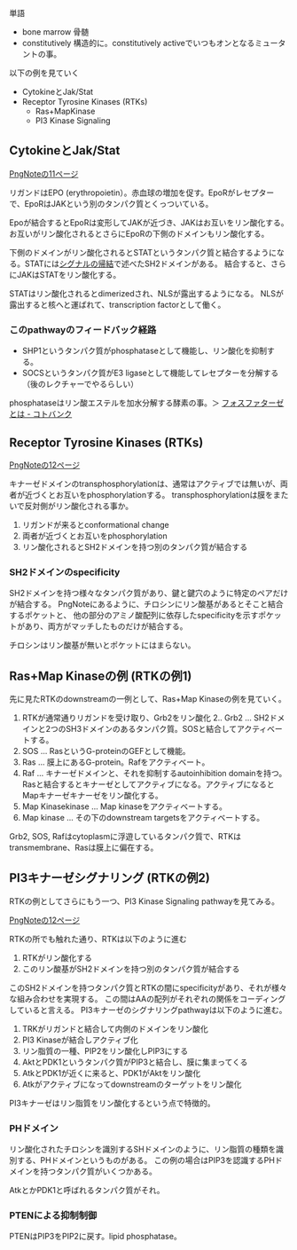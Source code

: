 単語

- bone marrow 骨髄
- constitutively 構造的に。constitutively activeでいつもオンとなるミュータントの事。

以下の例を見ていく

- CytokineとJak/Stat
- Receptor Tyrosine Kinases (RTKs)
   - Ras+MapKinase
   - PI3 Kinase Signaling

## CytokineとJak/Stat

[PngNoteの11ページ](https://karino2.github.io/ImageGallery/CellBiology706x.html#lg=1&slide=10)

リガンドはEPO (erythropoietin）。赤血球の増加を促す。EpoRがレセプターで、EpoRはJAKという別のタンパク質とくっついている。

Epoが結合するとEpoRは変形してJAKが近づき、JAKはお互いをリン酸化する。お互いがリン酸化されるとさらにEpoRの下側のドメインもリン酸化する。

下側のドメインがリン酸化されるとSTATというタンパク質と結合するようになる。STATには[シグナルの帰結](シグナルの帰結.md)で述べたSH2ドメインがある。
結合すると、さらにJAKはSTATをリン酸化する。

STATはリン酸化されるとdimerizedされ、NLSが露出するようになる。
NLSが露出すると核へと運ばれて、transcription factorとして働く。

### このpathwayのフィードバック経路

- SHP1というタンパク質がphosphataseとして機能し、リン酸化を抑制する。 
- SOCSというタンパク質がE3 ligaseとして機能してレセプターを分解する（後のレクチャーでやるらしい）

phosphataseはリン酸エステルを加水分解する酵素の事。＞ [フォスファターゼとは - コトバンク](https://kotobank.jp/word/%E3%83%95%E3%82%A9%E3%82%B9%E3%83%95%E3%82%A1%E3%82%BF%E3%83%BC%E3%82%BC-616506)

## Receptor Tyrosine Kinases (RTKs)

[PngNoteの12ページ](https://karino2.github.io/ImageGallery/CellBiology706x.html#lg=1&slide=11)

キナーゼドメインのtransphosphorylationは、通常はアクティブでは無いが、両者が近づくとお互いをphosphorylationする。
transphosphorylationは膜をまたいで反対側がリン酸化される事か。

1. リガンドが来るとconformational change
2. 両者が近づくとお互いをphosphorylation
3. リン酸化されるとSH2ドメインを持つ別のタンパク質が結合する

### SH2ドメインのspecificity

SH2ドメインを持つ様々なタンパク質があり、鍵と鍵穴のように特定のペアだけが結合する。
PngNoteにあるように、チロシンにリン酸基があるとそこと結合するポケットと、
他の部分のアミノ酸配列に依存したspecificityを示すポケットがあり、両方がマッチしたものだけが結合する。

チロシンはリン酸基が無いとポケットにはまらない。

## Ras+Map Kinaseの例 (RTKの例1)

先に見たRTKのdownstreamの一例として、Ras+Map Kinaseの例を見ていく。

1. RTKが通常通りリガンドを受け取り、Grb2をリン酸化
2.. Grb2 ... SH2ドメインと2つのSH3ドメインのあるタンパク質。SOSと結合してアクティベートする。
3. SOS ... RasというG-proteinのGEFとして機能。
4. Ras ... 膜上にあるG-protein。Rafをアクティベート。
5. Raf ... キナーゼドメインと、それを抑制するautoinhibition domainを持つ。Rasと結合するとキナーゼとしてアクティブになる。アクティブになるとMapキナーゼキナーゼをリン酸化する。
6. Map Kinasekinase ... Map kinaseをアクティベートする。
7. Map kinase ... その下のdownstream targetsをアクティベートする。

Grb2, SOS, Rafはcytoplasmに浮遊しているタンパク質で、RTKはtransmembrane、Rasは膜上に偏在する。

## PI3キナーゼシグナリング (RTKの例2)

RTKの例としてさらにもう一つ、PI3 Kinase Signaling pathwayを見てみる。

[PngNoteの12ページ](https://karino2.github.io/ImageGallery/CellBiology706x.html#lg=1&slide=11)

RTKの所でも触れた通り、RTKは以下のように進む

1. RTKがリン酸化する
2. このリン酸基がSH2ドメインを持つ別のタンパク質が結合する

このSH2ドメインを持つタンパク質とRTKの間にspecificityがあり、それが様々な組み合わせを実現する。
この間はAAの配列がそれぞれの関係をコーディングしていると言える。
PI3キナーゼのシグナリングpathwayは以下のように進む。

1. TRKがリガンドと結合して内側のドメインをリン酸化
2. PI3 Kinaseが結合しアクティブ化
3. リン脂質の一種、PIP2をリン酸化しPIP3にする
4. AktとPDK1というタンパク質がPIP3と結合し、膜に集まってくる
5. AtkとPDK1が近くに来ると、PDK1がAktをリン酸化
6. Atkがアクティブになってdownstreamのターゲットをリン酸化

PI3キナーゼはリン脂質をリン酸化するという点で特徴的。

### PHドメイン

リン酸化されたチロシンを識別するSHドメインのように、リン脂質の種類を識別する、PHドメインというものがある。
この例の場合はPIP3を認識するPHドメインを持つタンパク質がいくつかある。

AtkとかPDK1と呼ばれるタンパク質がそれ。

### PTENによる抑制制御

PTENはPIP3をPIP2に戻す。lipid phosphatase。